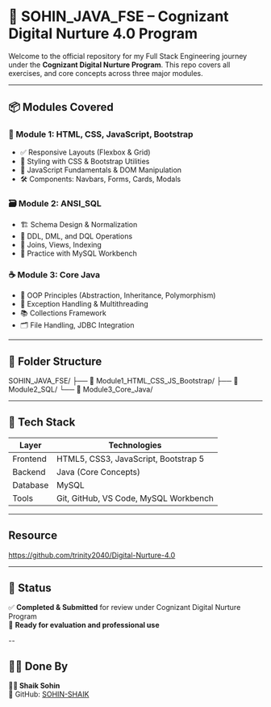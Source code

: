 # 🚀 SOHIN_JAVA_FSE – Cognizant Digital Nurture 4.0 Program

Welcome to the official repository for my Full Stack Engineering journey under the **Cognizant Digital Nurture Program**. This repo covers all exercises, and core concepts across three major modules.

---

## 📦 Modules Covered

### 🧩 Module 1: HTML, CSS, JavaScript, Bootstrap
- ✅ Responsive Layouts (Flexbox & Grid)
- 🎨 Styling with CSS & Bootstrap Utilities
- 🧠 JavaScript Fundamentals & DOM Manipulation
- 🛠️ Components: Navbars, Forms, Cards, Modals

### 🗃️ Module 2: ANSI_SQL
- 🏗️ Schema Design & Normalization
- 📄 DDL, DML, and DQL Operations
- 🔗 Joins, Views, Indexing
- 🧪 Practice with MySQL Workbench

### ☕ Module 3: Core Java
- 🔄 OOP Principles (Abstraction, Inheritance, Polymorphism)
- 🧵 Exception Handling & Multithreading
- 📚 Collections Framework
- 🗂️ File Handling, JDBC Integration

---

## 📁 Folder Structure
SOHIN_JAVA_FSE/
├── 📂 Module1_HTML_CSS_JS_Bootstrap/
├── 📂 Module2_SQL/
└── 📂 Module3_Core_Java/


---

## 🧰 Tech Stack

| Layer       | Technologies                            |
|-------------|-----------------------------------------|
| Frontend    | HTML5, CSS3, JavaScript, Bootstrap 5    |
| Backend     | Java (Core Concepts)                    |
| Database    | MySQL                                   |
| Tools       | Git, GitHub, VS Code, MySQL Workbench   |

---
## **Resource**
https://github.com/trinity2040/Digital-Nurture-4.0

---
## 📌 Status

✅ **Completed & Submitted** for review under Cognizant Digital Nurture Program  
🏁 **Ready for evaluation and professional use**

--

## 🧑‍💻 Done By

**👨‍🎓 Shaik Sohin**  
🔗 GitHub: [SOHIN-SHAIK](https://github.com/SOHIN-SHAIK)



